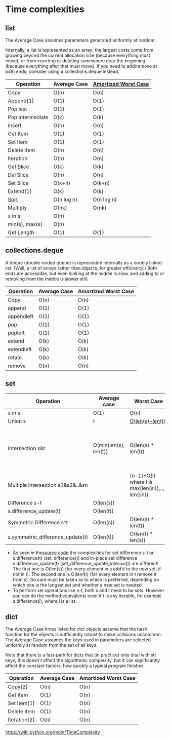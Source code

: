 # Time complexities

## list

The Average Case assumes parameters generated uniformly at random.

Internally, a list is represented as an array; the largest costs come from growing beyond the current allocation size (because everything must move), or from inserting or deleting somewhere near the beginning (because everything after that must move). If you need to add/remove at both ends, consider using a collections.deque instead.

| Operation                                                                | Average Case | [Amortized Worst Case](http://en.wikipedia.org/wiki/Amortized_analysis) |
|------------------------|--------------------|----------------------------|
| Copy                                                                     | O(n)         | O(n)                                                                    |
| Append[1]                                                              | O(1)         | O(1)                                                                    |
| Pop last                                                                 | O(1)         | O(1)                                                                    |
| Pop intermediate                                                         | O(k)         | O(k)                                                                    |
| Insert                                                                   | O(n)         | O(n)                                                                    |
| Get Item                                                                 | O(1)         | O(1)                                                                    |
| Set Item                                                                 | O(1)         | O(1)                                                                    |
| Delete Item                                                              | O(n)         | O(n)                                                                    |
| Iteration                                                                | O(n)         | O(n)                                                                    |
| Get Slice                                                                | O(k)         | O(k)                                                                    |
| Del Slice                                                                | O(n)         | O(n)                                                                    |
| Set Slice                                                                | O(k+n)       | O(k+n)                                                                  |
| Extend[1]                                                              | O(k)         | O(k)                                                                    |
| [Sort](http://svn.python.org/projects/python/trunk/Objects/listsort.txt) | O(n log n)   | O(n log n)                                                              |
| Multiply                                                                 | O(nk)        | O(nk)                                                                   |
| x in s                                                                   | O(n)         |                                                                        |
| min(s), max(s)                                                           | O(n)         |                                                                        |
| Get Length                                                               | O(1)         | O(1)                                                                    |

## collections.deque

A deque (double-ended queue) is represented internally as a doubly linked list. (Well, a list of arrays rather than objects, for greater efficiency.) Both ends are accessible, but even looking at the middle is slow, and adding to or removing from the middle is slower still.

| Operation  | Average Case | Amortized Worst Case |
|------------|--------------|----------------------|
| Copy       | O(n)         | O(n)                 |
| append     | O(1)         | O(1)                 |
| appendleft | O(1)         | O(1)                 |
| pop        | O(1)         | O(1)                 |
| popleft    | O(1)         | O(1)                 |
| extend     | O(k)         | O(k)                 |
| extendleft | O(k)         | O(k)                 |
| rotate     | O(k)         | O(k)                 |
| remove     | O(n)         | O(n)                 |

## set

| Operation                         | Average case                                                                  | Worst Case                                     | notes                                          |
|-------------------------|-------------|--------------------|--------------|
| x in s                            | O(1)                                                                          | O(n)                                           |                                               |
| Union s|t                        | [O(len(s)+len(t))](https://wiki.python.org/moin/TimeComplexity_%28SetCode%29) |                                               |                                               |
| Intersection s&t                  | O(min(len(s), len(t))                                                         | O(len(s) * len(t))                            | replace "min" with "max" if t is not a set |
| Multiple intersection s1&s2&..&sn |                                                                              | (n-1)*O(l) where l is max(len(s1),.., len(sn)) |                                               |
| Difference s-t                    | O(len(s))                                                                     |                                               |                                               |
| s.difference_update(t)            | O(len(t))                                                                     |                                               |                                               |
| Symmetric Difference s^t         | O(len(s))                                                                     | O(len(s) * len(t))                            |                                               |
| s.symmetric_difference_update(t)  | O(len(t))                                                                     | O(len(t) * len(s))                            |                                               |

- As seen in the[source code](http://svn.python.org/projects/python/trunk/Objects/setobject.c) the complexities for set difference s-t or s.difference(t) (set_difference()) and in-place set difference s.difference_update(t) (set_difference_update_internal()) are different! The first one is O(len(s)) (for every element in s add it to the new set, if not in t). The second one is O(len(t)) (for every element in t remove it from s). So care must be taken as to which is preferred, depending on which one is the longest set and whether a new set is needed.
- To perform set operations like s-t, both s and t need to be sets. However you can do the method equivalents even if t is any iterable, for example s.difference(l), where l is a list.

## dict

The Average Case times listed for dict objects assume that the hash function for the objects is sufficiently robust to make collisions uncommon. The Average Case assumes the keys used in parameters are selected uniformly at random from the set of all keys.

Note that there is a fast-path for dicts that (in practice) only deal with str keys; this doesn't affect the algorithmic complexity, but it can significantly affect the constant factors: how quickly a typical program finishes.

| Operation      | Average Case | Amortized Worst Case |
|----------------|--------------|----------------------|
| Copy[2]      | O(n)         | O(n)                 |
| Get Item       | O(1)         | O(n)                 |
| Set Item[1]  | O(1)         | O(n)                 |
| Delete Item    | O(1)         | O(n)                 |
| Iteration[2] | O(n)         | O(n)                 |

https://wiki.python.org/moin/TimeComplexity
